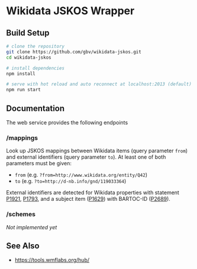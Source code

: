 # Wikidata JSKOS Wrapper

## Build Setup

``` bash
# clone the repository
git clone https://github.com/gbv/wikidata-jskos.git
cd wikidata-jskos

# install dependencies
npm install

# serve with hot reload and auto reconnect at localhost:2013 (default)
npm run start
```

## Documentation

The web service provides the following endpoints

### /mappings

Look up JSKOS mappings between Wikidata items (query parameter `from`) and
external identifiers (query parameter `to`). At least one of both parameters
must be given:

* `from` (e.g. `?from=http://www.wikidata.org/entity/Q42`)
* `to` (e.g. `?to=http://d-nb.info/gnd/119033364`)

External identifiers are detected for Wikidata properties with statement
[P1921], [P1793], and a subject item ([P1629]) with BARTOC-ID ([P2689]).

[P1921]: http://www.wikidata.org/entity/P1921
[P1793]: http://www.wikidata.org/entity/P1793
[P1629]: http://www.wikidata.org/entity/P1629
[P2689]: http://www.wikidata.org/entity/P2689

### /schemes

*Not implemented yet*

## See Also

* <https://tools.wmflabs.org/hub/>
